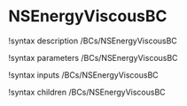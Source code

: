 # NSEnergyViscousBC

!syntax description /BCs/NSEnergyViscousBC

!syntax parameters /BCs/NSEnergyViscousBC

!syntax inputs /BCs/NSEnergyViscousBC

!syntax children /BCs/NSEnergyViscousBC

